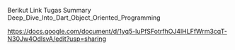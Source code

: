 Berikut Link Tugas Summary Deep_Dive_Into_Dart_Object_Oriented_Programming 

https://docs.google.com/document/d/1yq5-luPfSFotrfhOJ4lHLFfWrm3cqT-N30Jw4OdlsvA/edit?usp=sharing